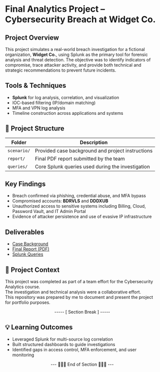 # Final Analytics Project – Cybersecurity Breach at Widget Co.

## Project Overview
This project simulates a real-world breach investigation for a fictional organization, **Widget Co.**, using Splunk as the primary tool for forensic analysis and threat detection. The objective was to identify indicators of compromise, trace attacker activity, and provide both technical and strategic recommendations to prevent future incidents.

## Tools & Techniques
- **Splunk** for log analysis, correlation, and visualization
- IOC-based filtering (IP/domain matching)
- MFA and VPN log analysis
- Timeline construction across applications and systems

## 📁 Project Structure
| Folder | Description |
|--------|-------------|
| `scenario/` | Provided case background and project instructions |
| `report/` | Final PDF report submitted by the team |
| `queries/` | Core Splunk queries used during the investigation |

## Key Findings
- Breach confirmed via phishing, credential abuse, and MFA bypass
- Compromised accounts: **BDRVLS** and **DDDXUB**
- Unauthorized access to sensitive systems including Billing, Cloud, Password Vault, and IT Admin Portal
- Evidence of attacker persistence and use of evasive IP infrastructure

## Deliverables
- [Case Background](./scenario/case-background.md)
- [Final Report (PDF)](./report/Final_Project.pdf)
- [Splunk Queries](./queries/splunk-queries.md)

## 👥 Project Context
This project was completed as part of a team effort for the Cybersecurity Analytics course.  
The investigation and technical analysis were a collaborative effort.  
This repository was prepared by me to document and present the project for portfolio purposes.

<div align="center">

----- [ Section Break ] -----

</div>

## 💡 Learning Outcomes
- Leveraged Splunk for multi-source log correlation
- Built structured dashboards to guide investigations
- Identified gaps in access control, MFA enforcement, and user monitoring

<div align="center">

--- 🔹🔹🔹 End of Section 🔹🔹🔹 ---

</div>


